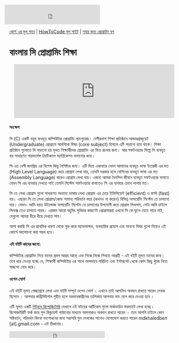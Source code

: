 <iframe src="https://www.facebook.com/plugins/likebox.php?href=https%3A%2F%2Fwww.facebook.com%2Fhowtocode.com.bd&amp;width&amp;height=62&amp;colorscheme=light&amp;show_faces=false&amp;header=false&amp;stream=false&amp;show_border=false&amp;appId=353725671441956" scrolling="no" frameborder="0" style="border:none; overflow:hidden; height:62px; margin-left:-15px;" allowTransparency="true"></iframe>

[কোর্স এর মুল পাতা](http://c.howtocode.com.bd/) | [HowToCode মূল সাইট](http://www.howtocode.com.bd/) | [সবার জন্য প্রোগ্রামিং ব্লগ](http://blog.howtocode.com.bd/)

# বাংলায় সি প্রোগ্রামিং শিক্ষা

<iframe scrolling="auto" frameborder="0" style="border:none; overflow:hidden; height:170px; width:100%; margin-left: 15;" allowTransparency="true" src="http://api.howtocode.com.bd/contrib/c"></iframe> 

#### সংক্ষেপ

সি (C) একটি বহুল ব্যবহৃত কম্পিউটার প্রোগ্রামিং ল্যাংগুয়েজ। বেশীরভাগ শিক্ষা প্রতিষ্ঠানে আন্ডারগ্রাজুয়েট (Undergraduate) প্রোগ্রামে আবশ্যিক বিষয় (core subject) হিসাবে এটি পড়ানো হয়ে থাকে। শিক্ষা প্রতিষ্ঠান গুলোতে সি পড়ানো হয় মূলত শিক্ষার্থীদের প্রোগ্রামিং এর ভিত রচনার জন্য। আর সফটওয়্যার শিল্পে সি ব্যবহৃত হয় সাধারণত পারফর্মেন্স ক্রিটিক্যাল অ্যাপ্লিকেশন বানানোর জন্য।

সি এত বেশী জনপ্রিয় এর বিশেষ কিছু বৈশিষ্ট্যর জন্য। এটি দিয়ে একাধারে যেমন আমাদের ব্যবহৃত ভাষা ইংরেজী এর মত (High Level Language) করে প্রোগ্রাম লেখা যায়, তেমনি দরকার হলে মেশিনের ব্যবহৃত ভাষা এর মত (Assembly Language) করেও প্রোগ্রাম লেখা যায়। এজন্য আমরা দৈনন্দিন জীবনে ব্যবহৃত সফটওয়্যার বানাতে যেমন সি এর ব্যবহার দেখতে পাই তেমনি সিস্টেম সফটওয়্যার বানাতেও সি এর ব্যবহার চোখে লাগার মত।

সি তে লেখা প্রোগ্রাম গুলো সাধারণত অন্যান্য ভাষায় লেখা প্রোগ্রাম এর চেয়ে ইফিসিয়েন্ট (efficient) ও ফাস্ট (fast) হয়। এছাড়া সি তে লেখা প্রোগ্রাম/কোড সামান্য পরিবর্তন করে (কখনও না করেও) বিভিন্ন অপারেটিং সিস্টেম তে চালানো যায়। যেমন- আমি হয়ত উইন্ডোজ অপারেটিং সিস্টেম তে চালানোর উপযোগী করে প্রোগ্রাম লিখলাম, সেটা আমি চাইলে লিনাক্স তেও চালাতে পারব। এরকম আরো বহুবিধ সুবিধার কারণেই প্রোগ্রামাররা এখনো সি কে ভুলে যেতে পারে নাই, যেগুলো আমরা ধীরে ধীরে দেখতে পাব।

 আশা করছি সি এর প্রাথমিক ধারণা থেকে শুরু করে অ্যাডভান্সড, ব্যবহারিক প্রয়োগ এবং অন্যন্য বিষয় গুলো নিয়েও এই কোর্সে আলোচনা করা সম্ভব হবে।

#### এই বইটি কাদের জন্যে:

কম্পিউটার প্রোগ্রামিং নিয়ে যাদের প্রবল আগ্রহ আছে এবং নিজে নিজে শিখতে আগ্রহী - এই বইটি মূলত তাদের জন্য। তবে ধরে নেওয়া হচ্ছে যে, শিক্ষার্থী কম্পিউটার এর সাথে ভালভাবে পরিচিত এবং ইন্টারনেট থেকে কোন কিছু খুঁজে নিতে স্বাচ্ছন্দ্য বোধ করে।

#### ওপেন সোর্স

এই বইটি মূলত স্বেচ্ছাশ্রমে লেখা এবং বইটি সম্পূর্ন ওপেন সোর্স । এখানে তাই আপনিও অবদান রাখতে পারেন লেখক হিসেবে । আপনার কন্ট্রিবিউশান গৃহীত হলে অবদানকারীদের তালিকায় আপনার নাম যোগ করে দেওয়া হবে ।

এটি মূলত একটি [গিটহাব রিপোজিটোরি](https://github.com/howtocode-com-bd/c.howtocode.com.bd) যেখানে এই বইয়ের আর্টিকেল গুলো মার্কডাউন ফরম্যাটে লেখা হচ্ছে। রিপোজটরিটি ফর্ক করে পুল রিকুয়েস্ট পাঠানোর মাধ্যমে আপনারাও অবদান রাখতে পারেন । তবে আপনি চাইলে কোন পরিবর্তন, পরিবর্ধন কিংবা সংশোধনের জন্য সরাসরি মুল লেখকের সাথেও যোগাযোগ করতে পারেন mdkhaledben [at] gmail.com - এই ঠিকানায়।

<iframe src="https://www.facebook.com/plugins/like.php?href=http%3A%2F%2Fc.howtocode.com.bd&amp;width&amp;layout=button_count&amp;action=like&amp;show_faces=false&amp;share=true&amp;height=21&amp;appId=353725671441956" scrolling="no" frameborder="0" style="border:none; overflow:hidden; height:21px;" allowTransparency="true"></iframe>
